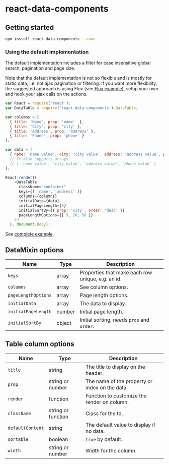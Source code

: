 # react-data-components

## Getting started

```sh
npm install react-data-components --save
```

### Using the default implementation

The default implementation includes a filter for case insensitive global search,
pagination and page size.

Note that the default implementation is not so flexible and is mostly for static
data, i.e. not ajax pagination or filtering. If you want more flexibility,
the suggested approach is using Flux (see [Flux example](example/flux/)), setup your own
and hook your ajax calls on the actions.

```javascript
var React = require('react');
var DataTable = require('react-data-components').DataTable;

var columns = [
  { title: 'Name', prop: 'name'  },
  { title: 'City', prop: 'city' },
  { title: 'Address', prop: 'address' },
  { title: 'Phone', prop: 'phone' }
];

var data = [
  { name: 'name value', city: 'city value', address: 'address value', phone: 'phone value' }
  // It also supports arrays
  // [ 'name value', 'city value', 'address value', 'phone value' ]
];

React.render((
    <DataTable
      className="container"
      keys={[ 'name', 'address' ]}
      columns={columns}
      initialData={data}
      initialPageLength={5}
      initialSortBy={{ prop: 'city', order: 'desc' }}
      pageLengthOptions={[ 5, 20, 50 ]}
    />
  ), document.body);
```

See [complete example](example/table/main.js).

## DataMixin options

Name                | Type               | Description
------------------- | ------------------ | ----------------------------------
`keys`              | array              | Properties that make each row unique, e.g. an id.
`columns`           | array              | See column options.
`pageLengthOptions` | array              | Page length options.
`initialData`       | array              | The data to display.
`initialPageLength` | number             | Initial page length.
`initialSortBy`     | object             | Initial sorting, needs `prop` and `order`.

## Table column options

Name             | Type               | Description
---------------- | ------------------ | ----------------------------------
`title`          | string             | The title to display on the header.
`prop`           | string or number   | The name of the property or index on the data.
`render`         | function           | Function to customize the render on column.
`className`      | string or function | Class for the td.
`defaultContent` | string             | The default value to display if no data.
`sortable`       | boolean            | `true` by default.
`width`          | string or number   | Width for the column.

